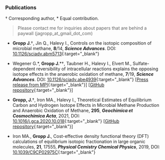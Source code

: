 ### Publications

&#8224; Corresponding author, \* Equal contribution.
> Please contact me for inquiries about papers that are behind a paywall (jagropp_at_gmail_dot_com)

- **Gropp J.**&#8224;, Jin Q., Halevy I., Controls on the isotopic composition of microbial methane, **8**/14, ***Science Advances***. DOI: [10.1126/sciadv.abm5713](https://www.science.org/doi/10.1126/sciadv.abm5713){:target="_blank"}

- Wegener G.\*, **Gropp J.**\*&#8224;, Taubner H., Halevy I., Elvert M., Sulfate-dependent reversibility of intracellular reactions explains the opposing isotope effects in the anaerobic oxidation of methane, **7**/19, ***Science Advances***. DOI: [10.1126/sciadv.abe4939](http://doi.org/10.1126/sciadv.abe4939){:target="_blank"} [[Press release from MPI](https://www.mpi-bremen.de/en/Strange-isotopes-Scientists-from-Germany-and-Israel-explain-a-methane-isotope-paradox-of-the-seafloor.html){:target="_blank"}] [[GitHub repository](https://github.com/jagropp/AOM.bioiso.model){:target="_blank"}]

- **Gropp, J.**&#8224;, Iron MA., Halevy I., Theoretical Estimates of Equilibrium Carbon and Hydrogen Isotope Effects in Microbial Methane Production and Anaerobic Oxidation of Methane, **295**, ***Geochimica et Cosmochimica Acta***, 2021, DOI: [10.1016/j.gca.2020.10.018](https://doi.org/10.1016/j.gca.2020.10.018){:target="_blank"} [[GitHub repository](https://github.com/jagropp/EFFs.GCA.2020){:target="_blank"}]

- Iron MA., **Gropp J.**, Cost-effective density functional theory (DFT) calculations of equilibrium isotopic fractionation in large organic molecules, **21**, 17555, ***Physical Cemistry Chemical Physics***, 2019, DOI: [10.1039/C9CP02975C](https://doi.org/10.1039/C9CP02975C){:target="_blank"}
